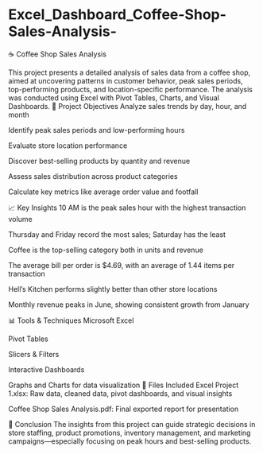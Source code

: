 # Excel_Dashboard_Coffee-Shop-Sales-Analysis-

☕ Coffee Shop Sales Analysis

This project presents a detailed analysis of sales data from a coffee shop, aimed at uncovering patterns in customer behavior, peak sales periods, top-performing products, and location-specific performance. The analysis was conducted using Excel with Pivot Tables, Charts, and Visual Dashboards.
📌 Project Objectives
Analyze sales trends by day, hour, and month

Identify peak sales periods and low-performing hours

Evaluate store location performance

Discover best-selling products by quantity and revenue

Assess sales distribution across product categories

Calculate key metrics like average order value and footfall

📈 Key Insights
10 AM is the peak sales hour with the highest transaction volume

Thursday and Friday record the most sales; Saturday has the least

Coffee is the top-selling category both in units and revenue

The average bill per order is $4.69, with an average of 1.44 items per transaction

Hell’s Kitchen performs slightly better than other store locations

Monthly revenue peaks in June, showing consistent growth from January

📊 Tools & Techniques
Microsoft Excel

Pivot Tables

Slicers & Filters

Interactive Dashboards

Graphs and Charts for data visualization
📁 Files Included
Excel Project 1.xlsx: Raw data, cleaned data, pivot dashboards, and visual insights

Coffee Shop Sales Analysis.pdf: Final exported report for presentation

🧠 Conclusion
The insights from this project can guide strategic decisions in store staffing, product promotions, inventory management, and marketing campaigns—especially focusing on peak hours and best-selling products.

